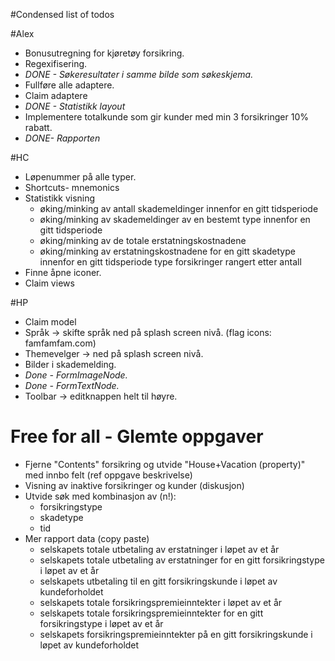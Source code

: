 #Condensed list of todos

#Alex
* Bonusutregning for kjøretøy forsikring.
* Regexifisering.
* *DONE - Søkeresultater i samme bilde som søkeskjema.*
* Fullføre alle adaptere.
* Claim adaptere
* *DONE - Statistikk layout*
* Implementere totalkunde som gir kunder med min 3 forsikringer 10% rabatt. 
* *DONE- Rapporten*

#HC
* Løpenummer på alle typer.
* Shortcuts- mnemonics
* Statistikk visning
    * øking/minking av antall skademeldinger innenfor en gitt tidsperiode
    * øking/minking av skademeldinger av en bestemt type innenfor en gitt tidsperiode
    * øking/minking av de totale erstatningskostnadene
    * øking/minking av erstatningskostnadene for en gitt skadetype innenfor en gitt tidsperiode
type forsikringer rangert etter antall
* Finne åpne iconer.			
* Claim views

#HP
* Claim model
* Språk -> skifte språk ned på splash screen nivå.  	(flag icons: famfamfam.com) 
* Themevelger -> ned på splash screen nivå.
* Bilder i skademelding.
* *Done - FormImageNode.*
* *Done - FormTextNode.*
* Toolbar -> editknappen helt til høyre.

# Free for all - Glemte oppgaver
* Fjerne "Contents" forsikring og utvide "House+Vacation (property)" med innbo felt (ref oppgave beskrivelse)
* Visning av inaktive forsikringer og kunder (diskusjon)
* Utvide søk med kombinasjon av (n!):
    * forsikringstype
    * skadetype
    * tid
* Mer rapport data (copy paste)
    * selskapets totale utbetaling av erstatninger i løpet av et år
    * selskapets totale utbetaling av erstatninger for en gitt forsikringstype i løpet av et år
    * selskapets utbetaling til en gitt forsikringskunde i løpet av kundeforholdet
    * selskapets totale forsikringspremieinntekter i løpet av et år
    * selskapets totale forsikringspremieinntekter for en gitt forsikringstype i løpet av et år
    * selskapets forsikringspremieinntekter på en gitt forsikringskunde i løpet av kundeforholdet


